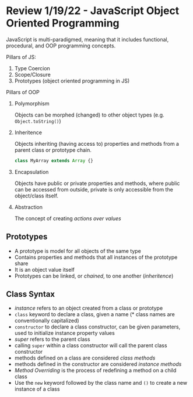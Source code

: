 # Review 1/19/22 - JavaScript Object Oriented Programming

JavaScript is multi-paradigmed, meaning that it includes functional, procedural, and OOP programming concepts.

Pillars of JS:

1. Type Coercion
2. Scope/Closure
3. Prototypes (object oriented programming in JS)

Pillars of OOP

1. Polymorphism

   Objects can be morphed (changed) to other object types (e.g. `Object.toString()`)

2. Inheritence

   Objects inheriting (having access to) properties and methods from a parent class or prototype chain.

   ```js
   class MyArray extends Array {}
   ```

3. Encapsulation

   Objects have public or private properties and methods, where public can be accessed from outside, private is only accessible from the object/class itself.

4. Abstraction

   The concept of creating _actions over values_

## Prototypes

- A prototype is model for all objects of the same type
- Contains properties and methods that all instances of the prototype share
- It is an object value itself
- Prototypes can be linked, or _chained_, to one another (_inheritence_)

## Class Syntax

- _instance_ refers to an object created from a class or prototype
- `class` keyword to declare a class, given a name (\* class names are conventionally capitalized)
- `constructor` to declare a class constructor, can be given parameters, used to initialize instance property values
- _super_ refers to the parent class
- calling `super` within a class constructor will call the parent class constructor
- methods defined on a class are considered _class methods_
- methods defined in the constructor are considered _instance methods_
- _Method Overriding_ is the process of redefining a method on a child class
- Use the `new` keyword followed by the class name and `()` to create a new instance of a class
